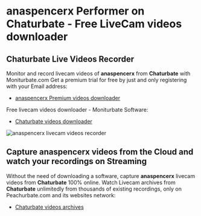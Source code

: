 # anaspencerx Performer on Chaturbate - Free LiveCam videos downloader

## Chaturbate Live Videos Recorder

Monitor and record livecam videos of **anaspencerx** from **Chaturbate** with Moniturbate.com
Get a premium trial for free by just and only registering with your Email address:
* [anaspencerx Premium videos downloader](https://moniturbate.com/request-demo-licence-key.html)

Free livecam videos downloader - Moniturbate Software:
* [Chaturbate videos downloader](https://moniturbate.com/moniturbate-download-software.html)

![anaspencerx livecam videos recorder](https://peachurnet.com/templates/moniturbate-software.png)


## Capture anaspencerx videos from the Cloud and watch your recordings on Streaming

Without the need of downloading a software, capture **anaspencerx** livecam videos from **Chaturbate** 100% online.
Watch Livecam archives from **Chaturbate** unlimitedly from thousands of existing recordings, only on Peachurbate.com and its websites network:
* [Chaturbate videos archives](https://peachurnet.com/)